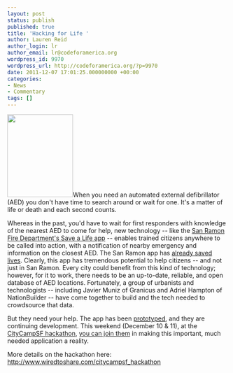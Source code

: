 ```yaml
---
layout: post
status: publish
published: true
title: 'Hacking for Life '
author: Lauren Reid
author_login: lr
author_email: lr@codeforamerica.org
wordpress_id: 9970
wordpress_url: http://codeforamerica.org/?p=9970
date: 2011-12-07 17:01:25.000000000 +00:00
categories:
- News
- Commentary
tags: []
---
```

<a href="http://codeforamerica.org/wp-content/uploads/2011/12/AED-e1322872808153.jpg"><img class="alignleft size-full wp-image-9972" title="AED" src="http://codeforamerica.org/wp-content/uploads/2011/12/AED-e1322872808153.jpg" alt="" width="150" height="189" /></a>When you need an automated external defibrillator (AED) you don't have time to search around or wait for one. It's a matter of life or death and each second counts.

Whereas in the past, you'd have to wait for first responders with knowledge of the nearest AED to come for help, new technology -- like the <a href="http://firedepartment.mobi/">San Ramon Fire Department's Save a Life app</a> -- enables trained citizens anywhere to be called into action, with a notification of nearby emergency and information on the closest AED. The San Ramon app has <a href="http://sanramon.patch.com/articles/fire-district-adds-life-saving-cpr-dispatch-to-iphone-app-makes-app-available-to-other-fire-departments">already saved lives</a>. Clearly, this app has tremendous potential to help citizens -- and not just in San Ramon. Every city could benefit from this kind of technology; however, for it to work, there needs to be an up-to-date, reliable, and open database of AED locations. Fortunately, a group of urbanists and technologists -- including Javier Muniz of Granicus and Adriel Hampton of NationBuilder -- have come together to build and the tech needed to crowdsource that data.

But they need your help. The app has been <a href="https://github.com/gov20cto/huzzah" target="_blank">prototyped</a>, and they are continuing development. This weekend (December 10 &amp; 11), at the <a href="http://www.wiredtoshare.com/citycampsf_hackathon">CityCampSF hackathon</a>, <a href="http://www.wiredtoshare.com/open_aed_finder">you can join them</a> in making this important, much needed application a reality.

More details on the hackathon here: <a href="http://www.wiredtoshare.com/citycampsf_hackathon">http://www.wiredtoshare.com/citycampsf_hackathon</a>
